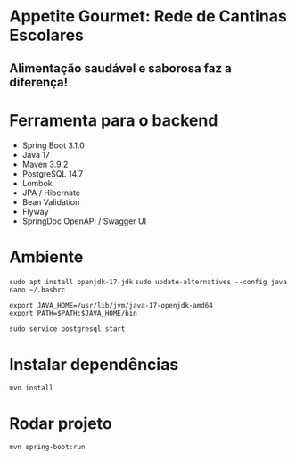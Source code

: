 # Appetite Gourmet: Rede de Cantinas Escolares
## Alimentação saudável e saborosa faz a diferença!

# Ferramenta para o backend
* Spring Boot 3.1.0
* Java 17
* Maven 3.9.2
* PostgreSQL 14.7
* Lombok
* JPA / Hibernate
* Bean Validation
* Flyway
* SpringDoc OpenAPI / Swagger UI

# Ambiente
`sudo apt install openjdk-17-jdk`
`sudo update-alternatives --config java`
`nano ~/.bashrc`

    export JAVA_HOME=/usr/lib/jvm/java-17-openjdk-amd64
    export PATH=$PATH:$JAVA_HOME/bin

`sudo service postgresql start`

# Instalar dependências
`mvn install`

# Rodar projeto
`mvn spring-boot:run`